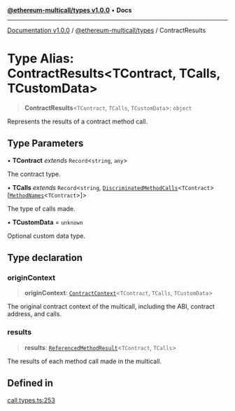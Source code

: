[**@ethereum-multicall/types v1.0.0**](../README.md) • **Docs**

***

[Documentation v1.0.0](../../../packages.md) / [@ethereum-multicall/types](../README.md) / ContractResults

# Type Alias: ContractResults\<TContract, TCalls, TCustomData\>

> **ContractResults**\<`TContract`, `TCalls`, `TCustomData`\>: `object`

Represents the results of a contract method call.

## Type Parameters

• **TContract** *extends* `Record`\<`string`, `any`\>

The contract type.

• **TCalls** *extends* `Record`\<`string`, [`DiscriminatedMethodCalls`](DiscriminatedMethodCalls.md)\<`TContract`\>\[[`MethodNames`](MethodNames.md)\<`TContract`\>\]\>

The type of calls made.

• **TCustomData** = `unknown`

Optional custom data type.

## Type declaration

### originContext

> **originContext**: [`ContractContext`](ContractContext.md)\<`TContract`, `TCalls`, `TCustomData`\>

The original contract context of the multicall, including the ABI, contract address, and calls.

### results

> **results**: [`ReferencedMethodResult`](ReferencedMethodResult.md)\<`TContract`, `TCalls`\>

The results of each method call made in the multicall.

## Defined in

[call.types.ts:253](https://github.com/niZmosis/ethereum-multicall/blob/2a2d077a99c23b464a4e40dd6375d06ce98594bd/packages/types/src/call.types.ts#L253)
